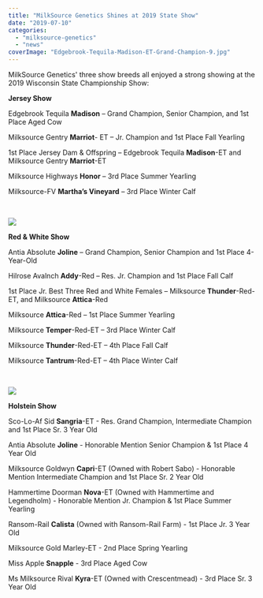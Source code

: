 ```yaml
---
title: "MilkSource Genetics Shines at 2019 State Show"
date: "2019-07-10"
categories: 
  - "milksource-genetics"
  - "news"
coverImage: "Edgebrook-Tequila-Madison-ET-Grand-Champion-9.jpg"
---
```


MilkSource Genetics' three show breeds all enjoyed a strong showing at the 2019 Wisconsin State Championship Show:

**Jersey Show**

Edgebrook Tequila **Madison** – Grand Champion, Senior Champion, and 1st Place Aged Cow

Milksource Gentry **Marriot**\- ET – Jr. Champion and 1st Place Fall Yearling

1st Place Jersey Dam & Offspring – Edgebrook Tequila **Madison**\-ET and Milksource Gentry **Marriot**\-ET

Milksource Highways **Honor** – 3rd Place Summer Yearling

Milksource-FV **Martha’s Vineyard** – 3rd Place Winter Calf

 

![](http://milk-source.local/wp-content/uploads/2019/07/Antia-Absolute-Joline-Senior-Champion-3-300x168.jpg)

**Red & White Show**

Antia Absolute **Joline** – Grand Champion, Senior Champion and 1st Place 4-Year-Old

Hilrose Avalnch **Addy**\-Red – Res. Jr. Champion and 1st Place Fall Calf

1st Place Jr. Best Three Red and White Females – Milksource **Thunder**\-Red-ET, and Milksource **Attica**\-Red

Milksource **Attica**\-Red – 1st Place Summer Yearling

Milksource **Temper**\-Red-ET – 3rd Place Winter Calf

Milksource **Thunder**\-Red-ET – 4th Place Fall Calf

Milksource **Tantrum**\-Red-ET – 4th Place Winter Calf

 

![](http://milk-source.local/wp-content/uploads/2019/07/Sco-Lo-Af-Sid-Sangria-ET-1st-Place-Sr.-3-Year-Old-10-300x168.jpg)

**Holstein Show**

Sco-Lo-Af Sid **Sangria**\-ET - Res. Grand Champion, Intermediate Champion and 1st Place Sr. 3 Year Old

Antia Absolute **Joline** - Honorable Mention Senior Champion & 1st Place 4 Year Old

Milksource Goldwyn **Capri**\-ET (Owned with Robert Sabo) - Honorable Mention Intermediate Champion and 1st Place Sr. 2 Year Old

Hammertime Doorman **Nova**\-ET (Owned with Hammertime and Legendholm) - Honorable Mention Jr. Champion & 1st Place Summer Yearling

Ransom-Rail **Calista** (Owned with Ransom-Rail Farm) - 1st Place Jr. 3 Year Old

Milksource Gold Marley-ET - 2nd Place Spring Yearling

Miss Apple **Snapple** - 3rd Place Aged Cow

Ms Milksource Rival **Kyra**\-ET (Owned with Crescentmead) - 3rd Place Sr. 3 Year Old
